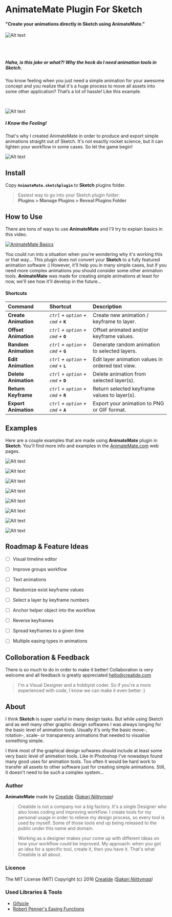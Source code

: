 AnimateMate Plugin For Sketch
=============================

#### "Create your animations directly in Sketch using AnimateMate."

![Alt text](https://www.dropbox.com/s/ubfw4zj4834cgfj/AnimateMate_LogoAnimation_GitHub.gif?raw=1 "AnimateMate - Logo Animation")

<br><br>

##### *Haha, is this joke or what?! Why the heck do I need animation tools in Sketch.*

You know feeling when you just need a simple animation for your awesome concept and you realize that it's a huge process to move all assets into some other application? That’s a lot of hassle! Like this example.

<br>

![Alt text](https://www.dropbox.com/s/xtmkg71awagbxls/AnimateMate_Example_Slider_0-135.gif?raw=1 "AnimateMate - Slider Example")

##### *I Know the Feeling!*

That's why I created AnimateMate in order to produce and export simple animations straight out of Sketch. It's not exactly rocket science, but it can lighten your workflow in some cases. 
So let the game begin!

![Alt text](https://www.dropbox.com/s/olyub2yem68r9vm/AnimateMate_Example_PingPong_0-100.gif?raw=1 "AnimateMate - Game Example")


## Install

Copy **`AnimateMate.sketchplugin`** to **Sketch** plugins folder. 

> Easiest way to go into your Sketch plugin folder:<br>
**Plugins > Manage Plugins > Reveal Plugins Folder**


## How to Use

There are tons of ways to use **AnimateMate** and I'll try to explain basics in this video.

<a href="http://www.youtube.com/watch?feature=player_embedded&v=bDm_c4wPBkc
" target="_blank"><img src="https://www.dropbox.com/s/1v36yytvwg7jkpy/AnimateMate_Basics_Video_YouTube_Thumbnail.png?raw=1" 
alt="AnimateMate Basics" /></a>

You could run into a situation when you're wondering why it's working this or that way... This plugin does not convert your **Sketch** to a fully featured animation software :) However, it'll help you in many simple cases, but if you need more complex animations you should consider some other animation tools. **AnimateMate** was made for creating simple animations at least for now, we'll see how it'll develop in the future...

#### Shortcuts

Command              | Shortcut                              | Description
:------------------- | :------------------------------------ | :------------------------------------------------
**Create Animation** | *`ctrl` + `option` + `cmd` +* **`K`** | Create new animation / keyframe to layer.
**Offset Animation** | *`ctrl` + `option` + `cmd` +* **`O`** | Offset animated and/or keyframe values.
**Random Animation** | *`ctrl` + `option` + `cmd` +* **`G`** | Generate random animation to selected layers.
**Edit Animation**   | *`ctrl` + `option` + `cmd` +* **`L`** | Edit layer animation values in ordered text view.
**Delete Animation** | *`ctrl` + `option` + `cmd` +* **`D`** | Delete animation from selected layer(s).
**Return Keyframe**  | *`ctrl` + `option` + `cmd` +* **`R`** | Return selected keyframe values to layer(s).
**Export Animation** | *`ctrl` + `option` + `cmd` +* **`A`** | Export your animation to PNG or GIF format.


## Examples

Here are a couple examples that are made using **AnimateMate** plugin in **Sketch**. You'll find more info and examples in the [AnimateMate.com](http://animatemate.com) web pages.

![Alt text](https://www.dropbox.com/s/hq1d8ntzb56axx1/AnimateMate_Example_001.gif?raw=1 "Example 1")

![Alt text](https://www.dropbox.com/s/3wnza9hqr59ebyn/AnimateMate_Example_003_RandomAnimation.gif?raw=1 "Example 2")

![Alt text](https://www.dropbox.com/s/7yzxyj1fx6rv7py/AnimateMate_Example_004_RandomAnimation.gif?raw=1 "Example 3")

![Alt text](https://www.dropbox.com/s/22o7jgg7xl1ra9o/AnimateMate_Example_005_MaskAnimation.gif?raw=1 "Example 4")

![Alt text](https://www.dropbox.com/s/hs0ppos3nrbp8cl/AnimateMate_Example_006_Over2kItemCountRenderTest.gif?raw=1 "Example 5")

![Alt text](https://www.dropbox.com/s/ifldiuzllhi9qku/AnimateMate_Example_007_ManyItemsCountRenderTest.gif?raw=1 "Example 6")

![Alt text](https://www.dropbox.com/s/q2g1h8vfzuaf5f5/AnimateMate_Example_008_LoadingIndicators.gif?raw=1 "Example 7")

![Alt text](https://www.dropbox.com/s/n612djabnpmqf2o/AnimateMate_Example_CassetteDemo.gif?raw=1 "Example 8")


## Roadmap & Feature Ideas

* [ ] Visual timeline editor
* [ ] Improve groups workflow
* [ ] Text animations
* [ ] Randomize exist keyframe values
* [ ] Select a layer by keyframe numbers
* [ ] Anchor helper object into the workflow
* [ ] Reverse keyframes
* [ ] Spread keyframes to a given time
* [ ] Multiple easing types in animations


## Colloboration & Feedback

There is so much to do in order to make it better! Collaboration is very welcome and all feedback is greatly appreciated [hello@creatide.com](mailto:hello@creatide.com)

> I'm a Visual Designer and a hobbyist coder. So if you're a more experienced with code, I know we can make it even better :)


## About

I think **Sketch** is super useful in many design tasks. But while using Sketch and as well many other graphic design softwares I was always longing for the basic level of animation tools. Usually it's only the basic move-, rotation-, scale- or transparency animations that needed to visualise something simple.

I think most of the graphical design sofwares should include at least some very basic level of animation tools. Like in Photoshop I've nowadays found many good uses for animation tools. Too often it would be hard work to transfer all assets to other software just for creating simple animations. Still, it doesn't need to be such a complex system...

### Author

**AnimateMate** made by [Creatide](http://creatide.com) *([Sakari Niittymaa](http://sakari.niittymaa.com))*

> Creatide is not a company nor a big factory. It's a single Designer who also loves coding and improving workflow. I create tools for my personal usage in order to relieve my design process, so every tool is used by myself. Some of those tools end up being released to the public under this name and domain.

> Working as a designer makes your come up with different ideas on how your workflow could be improved. My approach: when you got an idea for a specific tool, create it, then you have it. That's what Creatide is all about.

### Licence

The MIT License (MIT)
Copyright (c) 2016 [Creatide](http://creatide.com) *([Sakari Niittymaa](http://sakari.niittymaa.com))*

### Used Libraries & Tools

- [Gifsicle](https://github.com/kohler/gifsicle)
- [Robert Penner's Easing Functions](http://robertpenner.com/easing/)
